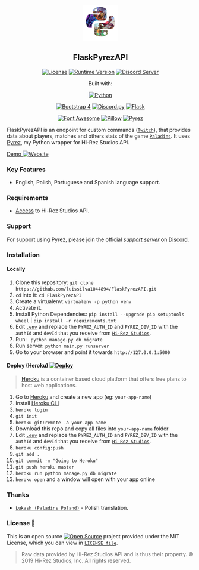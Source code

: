 <div  align="center">
<a href="https://github.com/luissilva1044894/FlaskPyrezAPI" title="FlaskPyrezAPI - Github repository" alt="FlaskPyrezAPI · Github repository"><img src="./data/static/img/pyrez.png" height="96" width="96"></a>

## FlaskPyrezAPI
[![License](https://img.shields.io/github/license/luissilva1044894/FlaskPyrezAPI.svg?logo=github&logoColor=white&logoWidth=10style=plastic)](./LICENSE "FlaskPyrezAPI · LICENSE")
[![Runtime Version](https://img.shields.io/pypi/pyversions/flask.svg?style=plastic&logo=python&logoColor=white&logoWidth=10)](https://pypi.org/project/pyrez "Python Runtime Versions")
[![Discord Server](https://img.shields.io/discord/549020573846470659.svg?logo=discord&logoColor=white&logoWidth=10&style=plastic)](https://discord.gg/XkydRPS "Support Server · Discord")


Built with: 

[![Python](https://img.shields.io/badge/Python-3.7.5-blue.svg?style=plastic&logo=python&logoWidth=15&logoColor=white)](https://docs.python.org/3.7/whatsnew/changelog.html#python-3-7-5-final "Python 3.7.5")


[![Bootstrap 4](https://img.shields.io/badge/Bootstrap-4.3.1-orange.svg?logo=bootstrap&logoColor=white&style=plastic)](https://getbootstrap.com/docs/4.3/getting-started/introduction/ "Bootstrap · 4.3.1")
[![Discord.py][badge-discord-py]][discord-py]
[![Flask](https://img.shields.io/badge/Flask-1.1.1-orange.svg?logo=flask&logoColor=white&style=plastic)](https://pypi.org/project/Flask/1.1.1/ "Flask · 1.1.1")

[![Font Awesome](https://img.shields.io/badge/Font_Awesome-5.11.2-orange.svg?style=plastic)](https://github.com/FortAwesome/Font-Awesome/blob/master/CHANGELOG.md#5112---2019-09-23 "Font Awesome · 5.11.2")
[![Pillow][badge-pillow]][pillow]
[![Pyrez](https://img.shields.io/badge/Pyrez-1.1.0.1-00bb88.svg?logo=github&logoColor=white&style=plastic)](https://github.com/luissilva1044894/Pyrez/tree/1.1.x "Pyrez · 1.1.0.1")

</div>

FlaskPyrezAPI is an endpoint for custom commands ([`Twitch`](https://twitch.tv "Twitch")), that provides data about players, matches and others stats of the game [`Paladins`](https://paladins.com "Paladins Game"). It uses [Pyrez](https://github.com/luissilva1044894/Pyrez "Pyrez · Github repository"), my Python wrapper for Hi-Rez Studios API.

[Demo ![Website](https://img.shields.io/website/https/nonsocial.herokuapp.com.svg?logo=heroku&logoColor=white&)](https://nonsocial.herokuapp.com/)

### Key Features
 * English, Polish, Portuguese and Spanish language support.

### Requirements
- [Access](https://pyrez.readthedocs.io/en/stable/gettingstarted.html#registration "Form access to Hi-Rez Studios API") to Hi-Rez Studios API.

### Support
For support using Pyrez, please join the official [*support server*](
https://discord.gg/XkydRPS "Support Server · Discord") on [Discord](https://discordapp.com/ "Discord App").

### Installation
#### Locally
1. Clone this repository: `git clone https://github.com/luissilva1044894/FlaskPyrezAPI.git`
2. ``cd`` into it: `cd FlaskPyrezAPI`
3. Create a virtualenv: `virtualenv -p python venv`
4. Activate it.
5. Install Python Dependencies: `pip install --upgrade pip setuptools wheel` | `pip install -r requirements.txt`
6. Edit [`.env`](./.env.example) and replace the `PYREZ_AUTH_ID` and `PYREZ_DEV_ID` with the `authId` and `devId` that you receive from [`Hi-Rez Studios`](https://luissilva1044894.github.io/Pyrez/docs#registration "Form access to Hi-Rez Studios API").
7. Run: ` python manage.py db migrate`
8. Run server: `python main.py runserver`
9. Go to your browser and point it towards `http://127.0.0.1:5000`

#### Deploy (Heroku) [![Deploy](https://www.herokucdn.com/deploy/button.svg)](https://heroku.com/deploy?template=https://github.com/luissilva1044894/FlaskPyrezAPI/tree/master "Deploy to Heroku")

> [Heroku](https://heroku.com/) is a container based cloud platform that offers free plans to host web applications.

1. Go to [Heroku](https://id.heroku.com/login) and create a new app (eg: `your-app-name`)
2. Install [Heroku CLI](https://devcenter.heroku.com/articles/heroku-cli "Heroku CLI")
3. `heroku login`
4. `git init`
5. `heroku git:remote -a your-app-name`
6. Download this repo and copy all files into `your-app-name` folder
7. Edit [`.env`](./.env.example) and replace the `PYREZ_AUTH_ID` and `PYREZ_DEV_ID` with the `authId` and `devId` that you receive from [`Hi-Rez Studios`](https://luissilva1044894.github.io/Pyrez/docs#registration "Form access to Hi-Rez Studios API").
8. `heroku config:push`
9. `git add .`
10. `git commit -m "Going to Heroku"`
11. `git push heroku master`
12. `heroku run python manage.py db migrate`
13. `heroku open` and a window will open with your app online

### Thanks
* [`Lukash (Paladins Poland)`](https://www.facebook.com/PaladinsPoland/ "Paladins Poland") - Polish translation.

### License 📝
This is an open source [![Open Source](https://raw.githubusercontent.com/abhishekbanthia/Public-APIs/master/opensource.png)](https://www.opensource.org "See http://www.opensource.org for the Open Source Definition") project provided under the MIT License, which you can view in [`LICENSE file`](./LICENSE "FlaskPyrezAPI · License").

> Raw data provided by Hi-Rez Studios API and is thus their property. © 2019 Hi-Rez Studios, Inc. All rights reserved.

[badge-discord-py]: https://img.shields.io/badge/Discord.py-1.2.4-orange.svg?logo=discord&logoColor=white&style=plastic
[badge-pillow]: https://img.shields.io/badge/Pillow-6.2.1-orange.svg?logoColor=white&style=plastic

[discord-py]: https://discordpy.readthedocs.io/en/v1.2.4/ "Discord.py 1.2.4"
[pillow]: https://pillow.readthedocs.io/en/stable/releasenotes/6.2.1.html "Pillow 6.2.1"
